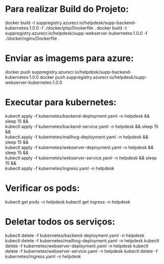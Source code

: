 
# Para realizar Build do Projeto:
docker build -t suppregistry.azurecr.io/helpdesk/supp-backend-kubernetes:1.0.0 -f ./docker/php/Dockerfile .
docker build -t suppregistry.azurecr.io/helpdesk/supp-webserver-kubernetes:1.0.0 -f ./docker/nginx/Dockerfile .

# Enviar as imagems para azure:
docker push suppregistry.azurecr.io/helpdesk/supp-backend-kubernetes:1.0.0
docker push suppregistry.azurecr.io/helpdesk/supp-webserver-kubernetes:1.0.0

# Executar para kubernetes:
kubectl apply -f kubernetes/backend-deployment.yaml -n helpdesk && sleep 15 && \
kubectl apply -f kubernetes/backend-service.yaml -n helpdesk && sleep 15 && \
kubectl apply -f kubernetes/mailhog-deployment.yaml -n helpdesk && sleep 15 && \
kubectl apply -f kubernetes/webserver-deployment.yaml -n helpdesk && sleep 15 && \
kubectl apply -f kubernetes/webserver-service.yaml -n helpdesk && sleep 15 && \
kubectl apply -f kubernetes/ingress.yaml -n helpdesk

# Verificar os pods:
kubectl get pods -n helpdesk
kubectl get ingress -n helpdesk


# Deletar todos os serviços: 
kubectl delete -f kubernetes/backend-deployment.yaml -n helpdesk
kubectl delete -f kubernetes/mailhog-deployment.yaml -n helpdesk
kubectl delete -f kubernetes/webserver-deployment.yaml -n helpdesk
kubectl delete -f kubernetes/webserver-service.yaml -n helpdesk
kubectl delete -f kubernetes/ingress.yaml -n helpdesk
